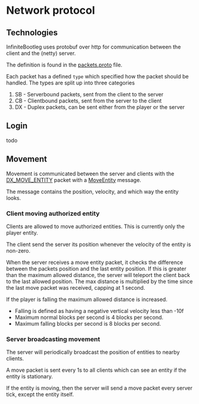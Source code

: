 # Network protocol

## Technologies

InfiniteBootleg uses protobuf over http for communication between the client and the (netty) server.

The definition is found in the [packets.proto](../core/src/main/proto/packets.proto) file.

Each packet has a defined `type` which specified how the packet should be handled. The types are split up into three categories

1. SB - Serverbound packets, sent from the client to the server
2. CB - Clientbound packets, sent from the server to the client
3. DX - Duplex packets, can be sent either from the player or the server

## Login

todo

## Movement

Movement is communicated between the server and clients with
the [DX_MOVE_ENTITY](https://github.com/elgbar/InfiniteBootleg/blob/b5c995287a49fff6e84d726a7b2b4eb0d6bb52f2/core/src/main/proto/packets.proto#L18) packet with
a [MoveEntity](https://github.com/elgbar/InfiniteBootleg/blob/b5c995287a49fff6e84d726a7b2b4eb0d6bb52f2/core/src/main/proto/packets.proto#L86-L92) message.

The message contains the position, velocity, and which way the entity looks.

### Client moving authorized entity

Clients are allowed to move authorized entities. This is currently only the player entity.

The client send the server its position whenever the velocity of the entity is non-zero.

When the server receives a move entity packet, it checks the difference between the packets position and the last entity position.
If this is greater than the maximum allowed distance, the server will teleport the client back to the last allowed position.
The max distance is multiplied by the time since the last move packet was received, capping at 1 second.

If the player is falling the maximum allowed distance is increased.

* Falling is defined as having a negative vertical velocity less than -10f
* Maximum normal blocks per second is 4 blocks per second.
* Maximum falling blocks per second is 8 blocks per second.

### Server broadcasting movement

The server will periodically broadcast the position of entities to nearby clients.

A move packet is sent every 1s to all clients which can see an entity if the entity is stationary.

If the entity is moving, then the server will send a move packet every server tick, except the entity itself.
